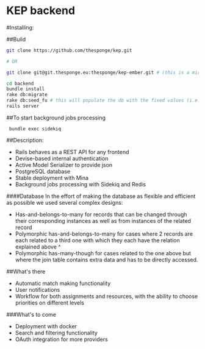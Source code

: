 KEP backend
===========

#Installing:

##Build
```bash
git clone https://github.com/thesponge/kep.git

# OR

git clone git@git.thesponge.eu:thesponge/kep-ember.git # (this is a mirror)
```

```bash
cd backend
bundle install
rake db:migrate
rake db:seed_fu # this will populate the db with the fixed values (i.e. dropdown menu options)
rails server
```
##To start background jobs processing 
```redis -server 
 bundle exec sidekiq 
```



##Description:
  * Rails behaves as a REST API for any frontend
  * Devise-based internal authentication
  * Active Model Serializer to provide json  
  * PostgreSQL database
  * Stable deployment with Mina
  * Background jobs processing with Sidekiq and Redis

####Database
  In the effort of making the database as flexible and efficient as possible we used several complex designs:
  * Has-and-belongs-to-many for records that can be changed through their corresponding instances as well as from instances of the related record
  * Polymorphic has-and-belongs-to-many for cases where 2 records are each related to a third one with which they each have the relation explained above ^
  * Polymorphic has-many-though for cases related to the one above but where the join table contains extra data and has to be directly accessed.

##What's there
  * Automatic match making functionality
  * User notifications
  * Workflow for both assignments and resources, with the ability to choose priorities on different levels
 
###What's to come
  * Deployment with docker
  * Search and filtering functionality  
  * OAuth integration for more providers
  
